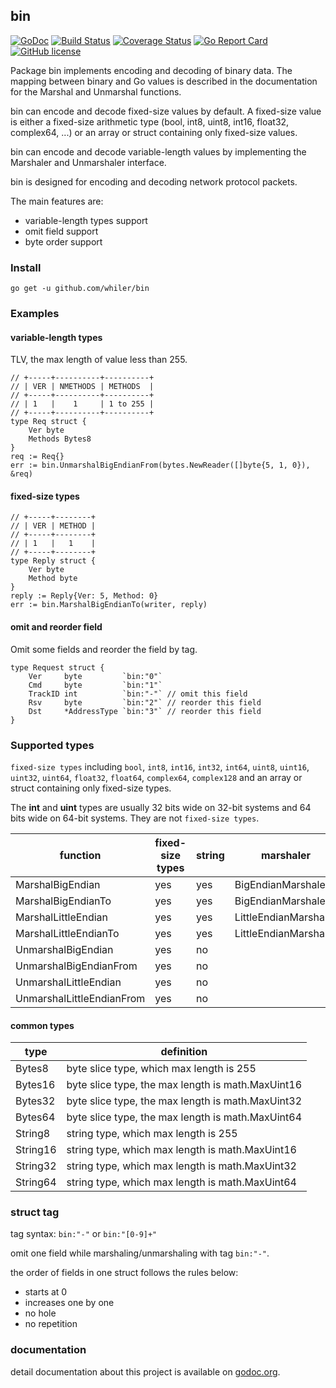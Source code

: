 ## bin ##
[![GoDoc](https://godoc.org/github.com/whiler/bin?status.svg)](https://godoc.org/github.com/whiler/bin) [![Build Status](https://travis-ci.org/whiler/bin.svg?branch=master)](https://travis-ci.org/whiler/bin) [![Coverage Status](https://coveralls.io/repos/github/whiler/bin/badge.svg)](https://coveralls.io/github/whiler/bin) [![Go Report Card](https://goreportcard.com/badge/whiler/bin)](https://goreportcard.com/report/whiler/bin) [![GitHub license](https://img.shields.io/github/license/whiler/bin.svg)](https://github.com/whiler/bin/blob/master/LICENSE)

Package bin implements encoding and decoding of binary data.
The mapping between binary and Go values is described in the documentation for the Marshal and Unmarshal functions.

bin can encode and decode fixed-size values by default.
A fixed-size value is either a fixed-size arithmetic type (bool, int8, uint8, int16, float32, complex64, ...) or an array or struct containing only fixed-size values.

bin can encode and decode variable-length values by implementing the Marshaler and Unmarshaler interface.

bin is designed for encoding and decoding network protocol packets.

The main features are:
- variable-length types support
- omit field support
- byte order support

### Install ###
```
go get -u github.com/whiler/bin
```

### Examples ###
#### variable-length types ####
TLV, the max length of value less than 255.
```
// +-----+----------+----------+
// | VER | NMETHODS | METHODS  |
// +-----+----------+----------+
// | 1   |    1     | 1 to 255 |
// +-----+----------+----------+
type Req struct {
	Ver byte
	Methods Bytes8
}
req := Req{}
err := bin.UnmarshalBigEndianFrom(bytes.NewReader([]byte{5, 1, 0}), &req)
```

#### fixed-size types ####
```
// +-----+--------+
// | VER | METHOD |
// +-----+--------+
// | 1   |   1    |
// +-----+--------+
type Reply struct {
	Ver byte
	Method byte
}
reply := Reply{Ver: 5, Method: 0}
err := bin.MarshalBigEndianTo(writer, reply)
```

#### omit and reorder field ####
Omit some fields and reorder the field by tag.
```
type Request struct {
	Ver     byte         `bin:"0"`
	Cmd     byte         `bin:"1"`
	TrackID int          `bin:"-"` // omit this field
	Rsv     byte         `bin:"2"` // reorder this field
	Dst     *AddressType `bin:"3"` // reorder this field
}
```

### Supported types ###
`fixed-size types` including `bool`, `int8`, `int16`, `int32`, `int64`, `uint8`, `uint16`, `uint32`, `uint64`, `float32`, `float64`, `complex64`, `complex128` and an array or struct containing only fixed-size types.

The **int** and **uint** types are usually 32 bits wide on 32-bit systems and 64 bits wide on 64-bit systems. They are not `fixed-size types`.

| function                  | fixed-size types | string | marshaler               | unmarshaler             |
|---------------------------|------------------|--------|-------------------------|-------------------------|
| MarshalBigEndian          | yes              | yes    | BigEndianMarshaler      |                         |
| MarshalBigEndianTo        | yes              | yes    | BigEndianMarshaler      |                         |
| MarshalLittleEndian       | yes              | yes    | LittleEndianMarshaler   |                         |
| MarshalLittleEndianTo     | yes              | yes    | LittleEndianMarshaler   |                         |
| UnmarshalBigEndian        | yes              | no     |                         | BigEndianUnmarshaler    |
| UnmarshalBigEndianFrom    | yes              | no     |                         | BigEndianUnmarshaler    |
| UnmarshalLittleEndian     | yes              | no     |                         | LittleEndianUnmarshaler |
| UnmarshalLittleEndianFrom | yes              | no     |                         | LittleEndianUnmarshaler |

#### common types ####
| type     | definition                                        |
|----------|---------------------------------------------------|
| Bytes8   | byte slice type, which max length is 255          |
| Bytes16  | byte slice type, the max length is math.MaxUint16 |
| Bytes32  | byte slice type, the max length is math.MaxUint32 |
| Bytes64  | byte slice type, the max length is math.MaxUint64 |
| String8  | string type, which max length is 255              |
| String16 | string type, which max length is math.MaxUint16   |
| String32 | string type, which max length is math.MaxUint32   |
| String64 | string type, which max length is math.MaxUint64   |

### struct tag ###
tag syntax: `bin:"-"` or `bin:"[0-9]+"`

omit one field while marshaling/unmarshaling with tag `bin:"-"`.

the order of fields in one struct follows the rules below:
- starts at 0
- increases one by one
- no hole
- no repetition

### documentation ###
detail documentation about this project is available on [godoc.org](https://godoc.org/github.com/whiler/bin).
